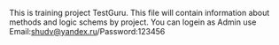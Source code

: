 This is training project TestGuru.
This file will contain information about methods and logic schems by project.
You can logein as Admin use Email:shudv@yandex.ru/Password:123456
